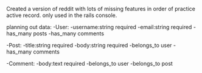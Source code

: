Created a version of reddit with lots of missing features in order of practice active record.
only used in the rails console.

planning out data:
-User:
    -username:string required
    -email:string required
    -has_many posts
    -has_many comments

-Post:
    -title:string required
    -body:string required
    -belongs_to user
    -has_many comments

-Comment:
    -body:text required
    -belongs_to user
    -belongs_to post
